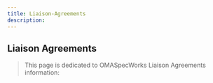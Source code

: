 ```yaml
---
title: Liaison-Agreements
description:
---
```

## Liaison Agreements
> This page is dedicated to OMASpecWorks Liaison Agreements information: